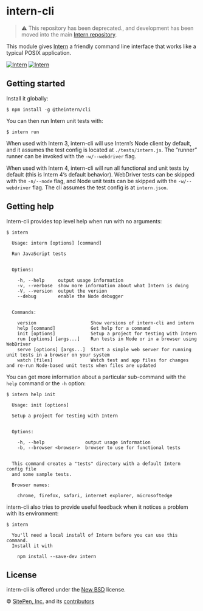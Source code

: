 # intern-cli

> ⚠️ This repository has been deprecated., and development has been moved into the main
> [Intern repository](https://github.com/theintern/intern).

This module gives [Intern](https://theintern.io) a friendly command line interface that works like a typical POSIX application.

[![Intern](https://theintern.io/images/intern-v3.svg)](https://github.com/theintern/intern/tree/3.4/) [![Intern](https://theintern.io/images/intern-v4.svg)](https://github.com/theintern/intern/tree/master/)

## Getting started

Install it globally:

```
$ npm install -g @theintern/cli
```

You can then run Intern unit tests with:

```
$ intern run
```

When used with Intern 3, intern-cli will use Intern’s Node client by default, and it assumes the test config is located at `./tests/intern.js`. The “runner” runner can be invoked with the `-w/--webdriver` flag.

When used with Intern 4, intern-cli will run all functional and unit tests by default (this is Intern 4‘s default behavior). WebDriver tests can be skipped with the `-n/--node` flag, and Node unit tests can be skipped with the `-w/--webdriver` flag. The cli assumes the test config is at `intern.json`.

## Getting help

Intern-cli provides top level help when run with no arguments:

```
$ intern

  Usage: intern [options] [command]

  Run JavaScript tests


  Options:

	-h, --help     output usage information
	-v, --verbose  show more information about what Intern is doing
	-V, --version  output the version
	--debug        enable the Node debugger


  Commands:

    version                    Show versions of intern-cli and intern
    help [command]             Get help for a command
    init [options]             Setup a project for testing with Intern
    run [options] [args...]    Run tests in Node or in a browser using WebDriver
    serve [options] [args...]  Start a simple web server for running unit tests in a browser on your system
    watch [files]              Watch test and app files for changes and re-run Node-based unit tests when files are updated
```

You can get more information about a particular sub-command with the `help` command or the `-h` option:

```
$ intern help init

  Usage: init [options]

  Setup a project for testing with Intern


  Options:

	-h, --help               output usage information
	-b, --browser <browser>  browser to use for functional tests


  This command creates a "tests" directory with a default Intern config file
  and some sample tests.

  Browser names:

	chrome, firefox, safari, internet explorer, microsoftedge
```

intern-cli also tries to provide useful feedback when it notices a problem with its environment:

```
$ intern

  You'll need a local install of Intern before you can use this command.
  Install it with

	npm install --save-dev intern
```

<!-- start-github-only -->

## License

intern-cli is offered under the [New BSD](LICENSE) license.

© [SitePen, Inc.](http://sitepen.com) and its [contributors](https://github.com/theintern/intern-cli/graphs/contributors)

<!-- end-github-only -->
